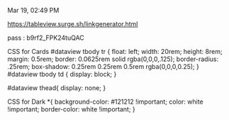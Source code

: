Mar 19, 02:49 PM

https://tableview.surge.sh/linkgenerator.html

pass : b9rf2_FPK24tuQAC


CSS for Cards
#dataview tbody tr {
float: left;
width: 20rem;
height: 8rem;
margin: 0.5rem;
border: 0.0625rem solid rgba(0,0,0,.125);
border-radius: .25rem;
box-shadow: 0.25rem 0.25rem 0.5rem rgba(0,0,0,0.25);
}
#dataview tbody td {
display: block;
}

#dataview thead{
display: none;
}

CSS for Dark
*{
background-color: #121212 !important;
color: white !important;
border-color: white !important;
}
